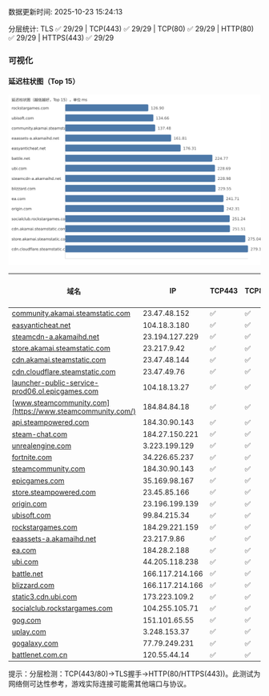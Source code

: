 数据更新时间: 2025-10-23 15:24:13

分层统计: TLS ✅ 29/29 | TCP(443) ✅ 29/29 | TCP(80) ✅ 29/29 | HTTP(80) ✅ 29/29 | HTTPS(443) ✅ 29/29

### 可视化

#### 延迟柱状图（Top 15）

![Latency Chart](latency_chart.svg)

| 域名 | IP | TCP443 | TCP80 | TLS 握手 | HTTP(80) | 状态码 | HTTPS(443) | 状态码(HTTPS) | 延迟(ms) |
|---|---|---|---|---|---|---|---|---|---|
| [community.akamai.steamstatic.com](https://community.akamai.steamstatic.com/) | 23.47.48.152 | ✅ | ✅ | ✅ | ✅ | 403 | ✅ | 403 | 137.48 |
| [easyanticheat.net](https://easyanticheat.net/) | 104.18.3.180 | ✅ | ✅ | ✅ | ✅ | 301 | ✅ | 301 | 176.31 |
| [steamcdn-a.akamaihd.net](https://steamcdn-a.akamaihd.net/) | 23.194.127.229 | ✅ | ✅ | ✅ | ✅ | 200 | ✅ | 200 | 228.98 |
| [store.akamai.steamstatic.com](https://store.akamai.steamstatic.com/) | 23.217.9.42 | ✅ | ✅ | ✅ | ✅ | 403 | ✅ | 403 | 275.04 |
| [cdn.akamai.steamstatic.com](https://cdn.akamai.steamstatic.com/) | 23.47.48.144 | ✅ | ✅ | ✅ | ✅ | 200 | ✅ | 200 | 251.51 |
| [cdn.cloudflare.steamstatic.com](https://cdn.cloudflare.steamstatic.com/) | 23.47.49.76 | ✅ | ✅ | ✅ | ✅ | 200 | ✅ | 301 | 279.17 |
| [launcher-public-service-prod06.ol.epicgames.com](https://launcher-public-service-prod06.ol.epicgames.com/) | 104.18.13.27 | ✅ | ✅ | ✅ | ✅ | 404 | ✅ | 404 | 293.77 |
| [www.steamcommunity.com](https://www.steamcommunity.com/) | 184.84.84.18 | ✅ | ✅ | ✅ | ✅ | 302 | ✅ | 302 | 286.25 |
| [api.steampowered.com](https://api.steampowered.com/) | 184.30.90.143 | ✅ | ✅ | ✅ | ✅ | 404 | ✅ | 404 | 310.87 |
| [steam-chat.com](https://steam-chat.com/) | 184.27.150.221 | ✅ | ✅ | ✅ | ✅ | 302 | ✅ | 404 | 319.38 |
| [unrealengine.com](https://unrealengine.com/) | 3.223.199.129 | ✅ | ✅ | ✅ | ✅ | 301 | ✅ | 301 | 333.86 |
| [fortnite.com](https://fortnite.com/) | 34.226.65.237 | ✅ | ✅ | ✅ | ✅ | 301 | ✅ | 301 | 296.62 |
| [steamcommunity.com](https://steamcommunity.com/) | 184.30.90.143 | ✅ | ✅ | ✅ | ✅ | 302 | ✅ | 200 | 405.37 |
| [epicgames.com](https://epicgames.com/) | 35.169.98.167 | ✅ | ✅ | ✅ | ✅ | 301 | ✅ | 302 | 323.34 |
| [store.steampowered.com](https://store.steampowered.com/) | 23.45.85.166 | ✅ | ✅ | ✅ | ✅ | 302 | ✅ | 200 | 414.66 |
| [origin.com](https://origin.com/) | 23.196.199.139 | ✅ | ✅ | ✅ | ✅ | 301 | ✅ | 301 | 242.31 |
| [ubisoft.com](https://ubisoft.com/) | 99.84.215.34 | ✅ | ✅ | ✅ | ✅ | 301 | ✅ | 301 | 134.66 |
| [rockstargames.com](https://rockstargames.com/) | 184.29.221.159 | ✅ | ✅ | ✅ | ✅ | 301 | ✅ | 301 | 126.9 |
| [eaassets-a.akamaihd.net](https://eaassets-a.akamaihd.net/) | 23.217.9.86 | ✅ | ✅ | ✅ | ✅ | 404 | ✅ | 404 | 161.81 |
| [ea.com](https://ea.com/) | 184.28.2.188 | ✅ | ✅ | ✅ | ✅ | 301 | ✅ | 301 | 241.71 |
| [ubi.com](https://ubi.com/) | 44.205.118.238 | ✅ | ✅ | ✅ | ✅ | 301 | ✅ | 301 | 228.69 |
| [battle.net](https://battle.net/) | 166.117.214.166 | ✅ | ✅ | ✅ | ✅ | 301 | ✅ | 301 | 224.77 |
| [blizzard.com](https://blizzard.com/) | 166.117.214.166 | ✅ | ✅ | ✅ | ✅ | 302 | ✅ | 302 | 229.55 |
| [static3.cdn.ubi.com](https://static3.cdn.ubi.com/) | 173.223.109.2 | ✅ | ✅ | ✅ | ✅ | 401 | ✅ | 401 | 385.33 |
| [socialclub.rockstargames.com](https://socialclub.rockstargames.com/) | 104.255.105.71 | ✅ | ✅ | ✅ | ✅ | 301 | ✅ | 307 | 251.24 |
| [gog.com](https://gog.com/) | 151.101.65.55 | ✅ | ✅ | ✅ | ✅ | 301 | ✅ | 301 | 845.12 |
| [uplay.com](https://uplay.com/) | 3.248.153.37 | ✅ | ✅ | ✅ | ✅ | 301 | ✅ | 301 | 473.46 |
| [gogalaxy.com](https://gogalaxy.com/) | 77.79.249.231 | ✅ | ✅ | ✅ | ✅ | 301 | ✅ | 301 | 593.16 |
| [battlenet.com.cn](https://battlenet.com.cn/) | 120.55.44.14 | ✅ | ✅ | ✅ | ✅ | 308 | ✅ | 302 | 884.4 |

提示：分层检测：TCP(443/80)→TLS握手→HTTP(80/HTTPS(443))。此测试为网络侧可达性参考，游戏实际连接可能需其他端口与协议。